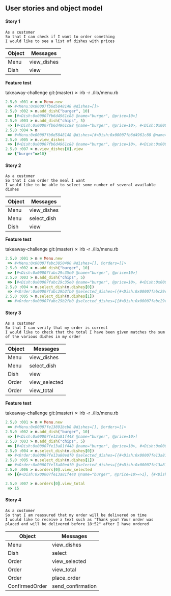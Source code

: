 ## User stories and object model

#### Story 1
```
As a customer
So that I can check if I want to order something
I would like to see a list of dishes with prices
```

Object | Messages
------------------------------- | ---------------------------------------
Menu | view_dishes
Dish | view


**Feature test**

takeaway-challenge git:(master) ✗ irb -r ./lib/menu.rb
```ruby
2.5.0 :001 > m = Menu.new
 => #<Menu:0x00007fb6d5848148 @dishes=[]> 
2.5.0 :002 > m.add_dish("burger", 10)
 => [#<Dish:0x00007fb6d4961c88 @name="burger", @price=10>] 
2.5.0 :003 > m.add_dish("chips", 5)
 => [#<Dish:0x00007fb6d4961c88 @name="burger", @price=10>, #<Dish:0x00007fb6d49506e0 @name="chips", @price=5>] 
2.5.0 :004 > m
 => #<Menu:0x00007fb6d5848148 @dishes=[#<Dish:0x00007fb6d4961c88 @name="burger", @price=10>, #<Dish:0x00007fb6d49506e0 @name="chips", @price=5>]> 
2.5.0 :005 > m.view_dishes
 => [#<Dish:0x00007fb6d4961c88 @name="burger", @price=10>, #<Dish:0x00007fb6d49506e0 @name="chips", @price=5>] 
2.5.0 :007 > m.view_dishes[0].view
 => {"burger"=>10} 
```


#### Story 2
```
As a customer
So that I can order the meal I want
I would like to be able to select some number of several available dishes
```

Object | Messages
------------------------------- | ---------------------------------------
Menu | view_dishes
Menu | select_dish
Dish | view


**Feature test**

takeaway-challenge git:(master) ✗ irb -r ./lib/menu.rb
```ruby
2.5.0 :001 > m = Menu.new
 => #<Menu:0x00007fabc3850400 @dishes=[], @orders=[]> 
2.5.0 :002 > m.add_dish("burger", 10)
 => [#<Dish:0x00007fabc29c35e0 @name="burger", @price=10>] 
2.5.0 :003 > m.add_dish("chips", 5)
 => [#<Dish:0x00007fabc29c35e0 @name="burger", @price=10>, #<Dish:0x00007fabc29bb340 @name="chips", @price=5>] 
2.5.0 :004 > m.select_dish(m.dishes[0])
 => #<Order:0x00007fabc29b2fb0 @selected_dishes=[{#<Dish:0x00007fabc29c35e0 @name="burger", @price=10>=>1}], @confired=false> 
2.5.0 :005 > m.select_dish(m.dishes[1])
 => #<Order:0x00007fabc29b2fb0 @selected_dishes=[{#<Dish:0x00007fabc29c35e0 @name="burger", @price=10>=>1}, {#<Dish:0x00007fabc29bb340 @name="chips", @price=5>=>1}], @confired=false> 
```


#### Story 3
```
As a customer
So that I can verify that my order is correct
I would like to check that the total I have been given matches the sum of the various dishes in my order
```

Object | Messages
------------------------------- | ---------------------------------------
Menu | view_dishes
Menu | select_dish
Dish | view
Order | view_selected
Order | view_total


**Feature test**

takeaway-challenge git:(master) ✗ irb -r ./lib/menu.rb
```ruby
2.5.0 :001 > m = Menu.new
 => #<Menu:0x00007fe13891bcb8 @dishes=[], @orders=[]> 
2.5.0 :002 > m.add_dish("burger", 10)
 => [#<Dish:0x00007fe13a81f448 @name="burger", @price=10>] 
2.5.0 :003 > m.add_dish("chips", 5)
 => [#<Dish:0x00007fe13a81f448 @name="burger", @price=10>, #<Dish:0x00007fe13a8171a8 @name="chips", @price=5>] 
2.5.0 :004 > m.select_dish(m.dishes[0])
 => #<Order:0x00007fe13a80edf0 @selected_dishes=[{#<Dish:0x00007fe13a81f448 @name="burger", @price=10>=>1}], @confired=false> 
2.5.0 :005 > m.select_dish(m.dishes[1])
 => #<Order:0x00007fe13a80edf0 @selected_dishes=[{#<Dish:0x00007fe13a81f448 @name="burger", @price=10>=>1}, {#<Dish:0x00007fe13a8171a8 @name="chips", @price=5>=>1}], @confired=false> 
2.5.0 :006 > m.orders[0].view_selected
 => [{#<Dish:0x00007fe13a81f448 @name="burger", @price=10>=>1}, {#<Dish:0x00007fe13a8171a8 @name="chips", @price=5>=>1}]

2.5.0 :007 > m.orders[0].view_total
 => 15 
```

#### Story 4
```
As a customer
So that I am reassured that my order will be delivered on time
I would like to receive a text such as "Thank you! Your order was placed and will be delivered before 18:52" after I have ordered
```

Object | Messages
------------------------------- | ---------------------------------------
Menu | view_dishes
Dish | select
Order | view_selected
Order | view_total
Order | place_order
ConfirmedOrder | send_confirmation